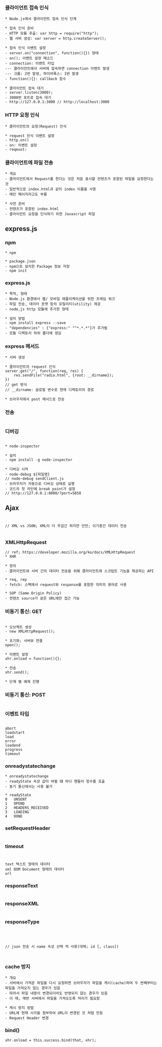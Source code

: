 ### 클라이언트 접속 인식

```
* Node.js에서 클라이언트 접속 인식 단계

* 접속 인식 준비
- HTTP 모듈 추출: var http = require("http");
- 웹 서버 생성: var server = http.createServer();

* 접속 인식 이벤트 설정
- server.on("connection", function(){}) 형태
- on(); 이벤트 설정 메소드
- connection: 이벤트 타입
--- 클라이언트에서 서버에 접속하면 connection 이벤트 발생
--- 크롬: 2번 발생, 파이어폭스: 1번 발생
- function(){}: callback 함수

* 클라이언트 접속 대기
- server.listen(3000);
- 3000번 포트로 접속 대기
- http://127.0.0.1:3000 // http://localhost:3000

```

### HTTP 요청 인식

```
* 클라이언트의 요청(Request) 인식

* request 인식 이벤트 설정
- http.on()
- on: 이벤트 설정
- reqeust: 

```

### 클라이언트에 파일 전송

```
* 개요
- 클라이언트에서 Request를 한다는 것은 처음 표시할 컨텐츠가 포함된 파일을 요청한다는 것
- 일반적으로 index.html과 같이 index 이름을 사용
- 메인 페이지라고도 부름

* 사전 준비
- 컨텐츠가 포함된 index.html
- 클라이언트 요청을 인식하기 위한 Javascript 파일

```

## express.js

### npm

```
* npm

* package.json
- npm으로 설치한 Package 정보 저장
- npm init

```

### express.js

```
* 목적, 형태
- Node.js 환경에서 웹/ 모바일 애플리케이션을 위한 프레임 워크
- 파일 전송, 데이터 포맷 등의 유틸리티(utility) 제공
- node,js http 모듈에 추가한 형태

* 설치 방법
- npm install express --save
- "dependencies" : {"express:" "^*.*.*"}가 추가됨
- 모듈 디렉토리 하위 폴더에 생김

```

### express 메서드

```
* 서버 생성

* 클라이언트의 request 인식
server.get("/", function(req, res) {
    res.sendFile("radio.html", {root: __dirname});
})
// get 방식
// __dirname: 글로벌 변수로 현재 디렉토리의 경로

* 브라우저에서 post 메서드로 전송

```

### <form> 전송

```

```

### 디버깅

```

* node-inspector

* 설치
- npm install -g node-inspector

* 디버깅 시작
- node-debug ${파일명}
// node-debug sendClient.js
- 브라우저가 자동으로 디버깅 상태로 실행
- 코드의 첫 라인에 break point가 설정
// http://127.0.0.1:8080/?port=5858

```

## Ajax

### 

```

// XML vs JSON; XML이 더 무겁긴 하지만 안전; 이기종간 데이터 전송


```

### XMLHttpRequest

```
// ref; https://developer.mozilla.org/ko/docs/XMLHttpRequest
* XHR

* 정의
- 클라이언트와 서버 간의 데이터 전송을 위해 클라이언트에 스크립트 기능을 제공하는 API

* req, rep
- fetch: 스펙에서 request와 response를 포함한 의미의 용어로 사용

* SOP (Same Origin Policy)
- 컨텐츠 source가 같은 URL에만 접근 가능

```

### 비동기 통신: GET

```

* 오브젝트 생성
- new XMLHttpRequest();

* 초기화; 서버와 연결
open();

* 이벤트 설정
xhr.onload = function(){};

* 전송
xhr.send();

* 단계 별 예제 진행

```

### 비동기 통신: POST

```

```

### 이벤트 타입

```

abort
loadstart
load
error
loadend
progress
timeout

```

### onreadystatechange 

```
* onreadystatechange
- readyState 속성 값이 바뀔 떄 마다 핸들러 함수를 호출
- 동기 통신에서는 사용 불가

* readyState
0   UNSENT
1   OPEND
2   HEADERS_RECEIVED
3   LOADING
4   DONE

```

### setRequestHeader

```

```

### timeout

```

```

### 

```
text 텍스트 형태의 데이터
xml DOM Document 형태의 데이터
url
```

### responseText

```

```

### responseXML

```

```

### responseType

```
```

###

```

```

### <form>

```
// json 전송 시 name 속성 선택 적 사용(대체; id [, class])
```

###

```

```

### cache 방지

```
* 개요
- 서버에서 가져온 파일을 다시 요청하면 브라우저가 파일을 캐시(cache)하여 두 번째부터는 파일을 가져오지 않는 경우가 있음
- 따라서 파일 내용이 변경되더라도 반영되지 않는 경우가 있음
- 이 때, 매번 서버에서 파일을 가져오도록 처리가 필요함

* 캐시 방지 방법
- URL에 현재 시각을 첨부하여 URL이 변경된 것 처럼 만듬
- Request Header 변경

```

### bind()

```
xhr.onload = this.success.bind(that, xhr);



```

###

```

```

###

```

```

###

```

```

###

```

```

###

```

```

###

```

```

###

```

```

###

```

```

###

```

```

###

```

```

